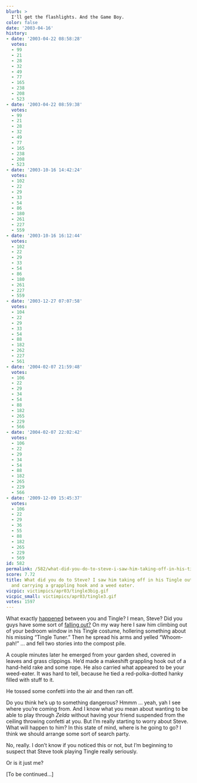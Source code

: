 ```yaml
---
blurb: >
  I'll get the flashlights. And the Game Boy.
color: false
date: '2003-04-16'
history:
- date: '2003-04-22 08:58:28'
  votes:
  - 99
  - 21
  - 28
  - 32
  - 49
  - 77
  - 165
  - 238
  - 208
  - 523
- date: '2003-04-22 08:59:38'
  votes:
  - 99
  - 21
  - 28
  - 32
  - 49
  - 77
  - 165
  - 238
  - 208
  - 523
- date: '2003-10-16 14:42:24'
  votes:
  - 102
  - 22
  - 29
  - 33
  - 54
  - 86
  - 180
  - 261
  - 227
  - 559
- date: '2003-10-16 16:12:44'
  votes:
  - 102
  - 22
  - 29
  - 33
  - 54
  - 86
  - 180
  - 261
  - 227
  - 559
- date: '2003-12-27 07:07:58'
  votes:
  - 104
  - 22
  - 29
  - 33
  - 54
  - 88
  - 182
  - 262
  - 227
  - 561
- date: '2004-02-07 21:59:48'
  votes:
  - 106
  - 22
  - 29
  - 34
  - 54
  - 88
  - 182
  - 265
  - 229
  - 566
- date: '2004-02-07 22:02:42'
  votes:
  - 106
  - 22
  - 29
  - 34
  - 54
  - 88
  - 182
  - 265
  - 229
  - 566
- date: '2009-12-09 15:45:37'
  votes:
  - 106
  - 22
  - 29
  - 36
  - 55
  - 88
  - 182
  - 265
  - 229
  - 569
id: 582
permalink: /582/what-did-you-do-to-steve-i-saw-him-taking-off-in-his-tingle-outfit-weeping-and-carrying-a-grappling-hook-and-a-weed-eater/
score: 7.72
title: What did you do to Steve? I saw him taking off in his Tingle outfit, weeping
  and carrying a grappling hook and a weed eater.
vicpic: victimpics/apr03/tingle3big.gif
vicpic_small: victimpics/apr03/tingle3.gif
votes: 1597
---
```


What exactly [happened](%ARTICLE[580]%) between you and Tingle? I
mean, Steve? Did you guys have some sort of [falling
out?](%ARTICLE[581]%) On my way here I saw him climbing out of your
bedroom window in his Tingle costume, hollering something about his
missing “Tingle Tuner.” Then he spread his arms and yelled “Whoom-pah!”
... and fell two stories into the compost pile.

A couple minutes later he emerged from your garden shed, covered in
leaves and grass clippings. He’d made a makeshift grappling hook out of
a hand-held rake and some rope. He also carried what appeared to be your
weed-eater. It was hard to tell, because he tied a red-polka-dotted
hanky filled with stuff to it.

He tossed some confetti into the air and then ran off.

Do you think he’s up to something dangerous? Hmmm ... yeah, yah I see
where you’re coming from. And I know what you mean about wanting to be
able to play through *Zelda* without having your friend suspended from
the ceiling throwing confetti at you. But I’m really starting to worry
about Steve. What will happen to him? In this state of mind, where is he
going to go? I think we should arrange some sort of search party.

No, really. I don’t know if you noticed this or not, but I’m beginning
to suspect that Steve took playing Tingle really seriously.

Or is it just me?

\[To be continued...\]